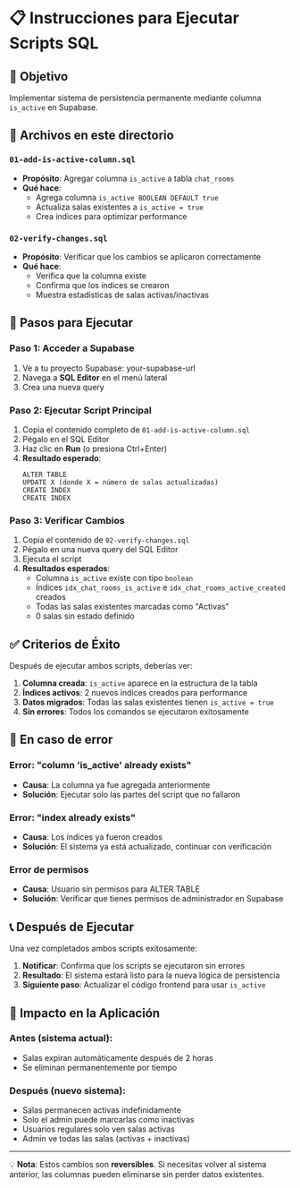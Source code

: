 # 📋 Instrucciones para Ejecutar Scripts SQL

## 🎯 Objetivo
Implementar sistema de persistencia permanente mediante columna `is_active` en Supabase.

## 📁 Archivos en este directorio

### `01-add-is-active-column.sql`
- **Propósito**: Agregar columna `is_active` a tabla `chat_rooms`
- **Qué hace**: 
  - Agrega columna `is_active BOOLEAN DEFAULT true`
  - Actualiza salas existentes a `is_active = true`
  - Crea índices para optimizar performance

### `02-verify-changes.sql`
- **Propósito**: Verificar que los cambios se aplicaron correctamente
- **Qué hace**: 
  - Verifica que la columna existe
  - Confirma que los índices se crearon
  - Muestra estadísticas de salas activas/inactivas

## 🚀 Pasos para Ejecutar

### Paso 1: Acceder a Supabase
1. Ve a tu proyecto Supabase: your-supabase-url
2. Navega a **SQL Editor** en el menú lateral
3. Crea una nueva query

### Paso 2: Ejecutar Script Principal
1. Copia el contenido completo de `01-add-is-active-column.sql`
2. Pégalo en el SQL Editor
3. Haz clic en **Run** (o presiona Ctrl+Enter)
4. **Resultado esperado**: 
   ```
   ALTER TABLE
   UPDATE X (donde X = número de salas actualizadas)
   CREATE INDEX
   CREATE INDEX
   ```

### Paso 3: Verificar Cambios
1. Copia el contenido de `02-verify-changes.sql`
2. Pégalo en una nueva query del SQL Editor
3. Ejecuta el script
4. **Resultados esperados**:
   - Columna `is_active` existe con tipo `boolean`
   - Índices `idx_chat_rooms_is_active` e `idx_chat_rooms_active_created` creados
   - Todas las salas existentes marcadas como "Activas"
   - 0 salas sin estado definido

## ✅ Criterios de Éxito

Después de ejecutar ambos scripts, deberías ver:

1. **Columna creada**: `is_active` aparece en la estructura de la tabla
2. **Índices activos**: 2 nuevos índices creados para performance
3. **Datos migrados**: Todas las salas existentes tienen `is_active = true`
4. **Sin errores**: Todos los comandos se ejecutaron exitosamente

## 🚨 En caso de error

### Error: "column 'is_active' already exists"
- **Causa**: La columna ya fue agregada anteriormente
- **Solución**: Ejecutar solo las partes del script que no fallaron

### Error: "index already exists"
- **Causa**: Los índices ya fueron creados
- **Solución**: El sistema ya está actualizado, continuar con verificación

### Error de permisos
- **Causa**: Usuario sin permisos para ALTER TABLE
- **Solución**: Verificar que tienes permisos de administrador en Supabase

## 📞 Después de Ejecutar

Una vez completados ambos scripts exitosamente:

1. **Notificar**: Confirma que los scripts se ejecutaron sin errores
2. **Resultado**: El sistema estará listo para la nueva lógica de persistencia
3. **Siguiente paso**: Actualizar el código frontend para usar `is_active`

## 🔧 Impacto en la Aplicación

### Antes (sistema actual):
- Salas expiran automáticamente después de 2 horas
- Se eliminan permanentemente por tiempo

### Después (nuevo sistema):
- Salas permanecen activas indefinidamente
- Solo el admin puede marcarlas como inactivas
- Usuarios regulares solo ven salas activas
- Admin ve todas las salas (activas + inactivas)

---

💡 **Nota**: Estos cambios son **reversibles**. Si necesitas volver al sistema anterior, las columnas pueden eliminarse sin perder datos existentes.